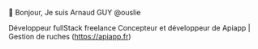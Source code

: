 👋 Bonjour, Je suis Arnaud GUY @ouslie

Développeur fullStack freelance
Concepteur et développeur de Apiapp | Gestion de ruches (https://apiapp.fr) 



<!---
ouslie/ouslie is a ✨ special ✨ repository because its `README.md` (this file) appears on your GitHub profile.
You can click the Preview link to take a look at your changes.
--->
